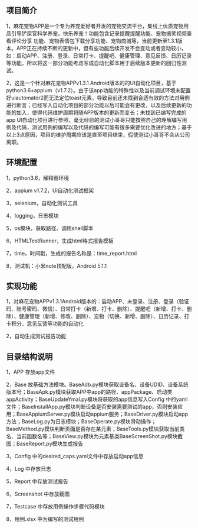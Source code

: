 ## 项目简介

1，麻花宠物APP是一个专为养宠爱好者开发的宠物交流平台，集线上优质宠物用品引导铲屎官科学养宠，快乐养宠！功能包含记录提醒提醒功能、宠物搞笑视频查看评论分享
功能、宠物表情包下载分享功能、宠物商城等，当前更新至1.3.1版本。APP正在持续不断的更新中，但有些功能后续开发不会变动或者变动较小，如：启动APP、注册、登录、日常打卡、提醒吧、健康管理、意见反馈、日历记录等功能，所以将这一部分功能考虑写成自动化脚本用于后续版本更新的回归性测试。

2，这是一个针对麻花宠物APPv1.3.1 Android版本的的UI自动化项目，基于python3.6+appium（v1.7.2）。由于该app功能的特殊性以及当前调试环境未配置好uiautomator2而无法定位toast元素，导致目前还未找到合适有效的方法对用例进行断言；已经写入自动化项目的部分功能以后可能会有更改，以及后续更新的功能的加入，使得代码维护周期将随APP版本的更新而变长；未找到已编写完成的app UI自动化项目进行参照，毫无经验的测试小哥哥只能按照自己的理解编写用例及代码，测试用例的编写以及代码的编写可能有很多需要优化改进的地方；基于以上3点原因，项目的维护周期应该是直至项目结束，假使测试小哥哥不会从公司离职。

## 环境配置

1，python3.6，解释器环境

2，appium v1.7.2，UI自动化测试框架

3，selenium，自动化测试工具

4，logging，日志模块

5，os模块，获取路径、调用shell脚本

6，HTMLTestRunner，生成html格式报告模板

7，time，时间戳，生成的报告名称是：time_report.html

8，测试机：小米note顶配版，Android 5.1.1

## 实现功能

1，对麻花宠物APPv1.3.1Android版本的：启动APP、未登录、注册、登录（验证码、账号密码、微信）、日常打卡（新增、打卡、删除）、提醒吧（新增、打卡、删除）、健康管理（新增、修改、删除）、宠物（切换、新增、删除）、日历记录、打卡积分、意见反馈等功能的自动化

2，自动生成测试报告功能

## 目录结构说明

1，APP 存放app文件

2，Base 放基础方法模块。BaseAdb.py模块获取设备名、设备UDID、设备系统版本号；BaseApk.py模块获取APP中app的路径、appPackage、启动类appActivity；BaseUpdateYmal.py模块将获取的app信息写入Config 中的yaml文件；BaseInstallApp.py模块判断设备是否安装需要测试的app，否则安装应用；BaseAppiumServer.py模块启动appium服务；BaseDriver.py模块启动app方法；BaseLog.py为日志模块；BaseOperate.py模块滑动操作；BaseMethod.py模块判断页面是否存在某元素；BaseTools.py模块获取当前类名、当前函数名等；BaseView.py模块为元素基类BaseScreenShot.py模块截图；BaseReport.py模块生成报告

3，Config 中的desired_caps.yaml文件中存放启动app信息

4，Log 中存放日志

5，Report 中存放测试报告

6，Screenshot 中存放截图

7，Testcase 中存放用例操作步骤代码模块

8，用例.xlsx 中为编写的测试用例
